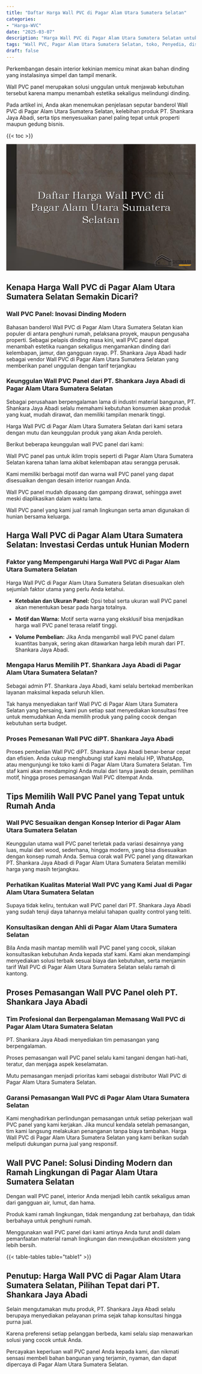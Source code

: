 ```yaml
---
title: "Daftar Harga Wall PVC di Pagar Alam Utara Sumatera Selatan"
categories: 
- "Harga-WVC"
date: "2025-03-07"
description: "Harga Wall PVC di Pagar Alam Utara Sumatera Selatan untuk hunian, office, serta gerai. Material unggulan, beragam motif, pilihan warna modern, dengan layanan penempatan oleh teknisi profesional dan jaminan resmi!|Servis penjualan Wall PVC di Pagar Alam Utara Sumatera Selatan untuk keperluan rumah, kantor, atau gerai, dengan panel terbaik dan penempatan oleh teknisi ahli serta kepastian resmi.|Pilihan Wall PVC di Pagar Alam Utara Sumatera Selatan yang terpercaya untuk hunian, kantor, dan ritel, bersama material terbaik dan penempatan oleh teknisi profesional serta garansi resmi.|Penjualan Wall PVC di Pagar Alam Utara Sumatera Selatan untuk tempat tinggal, kantor, dan gerai, dengan material terbaik dan penempatan oleh teknisi profesional, lengkap dengan garansi resmi.}"
tags: "Wall PVC, Pagar Alam Utara Sumatera Selatan, toko, Penyedia, distributor"
draft: false
---
```


Perkembangan desain interior kekinian memicu minat akan bahan dinding yang instalasinya simpel dan tampil menarik.

Wall PVC panel merupakan solusi unggulan untuk menjawab kebutuhan tersebut karena mampu menambah estetika sekaligus melindungi dinding.

Pada artikel ini, Anda akan menemukan penjelasan seputar banderol Wall PVC di Pagar Alam Utara Sumatera Selatan, kelebihan produk PT. Shankara Jaya Abadi, serta tips menyesuaikan panel paling tepat untuk properti maupun gedung bisnis.

{{< toc >}}

![Daftar Harga Wall PVC di Pagar Alam Utara Sumatera Selatan](/images/Harga-WVC/Daftar-Harga-Wall-PVC-di-Pagar-Alam-Utara-Sumatera-Selatan.png)


## Kenapa Harga Wall PVC di Pagar Alam Utara Sumatera Selatan Semakin Dicari?

### Wall PVC Panel: Inovasi Dinding Modern

Bahasan banderol Wall PVC di Pagar Alam Utara Sumatera Selatan kian populer di antara penghuni rumah, pelaksana proyek, maupun pengusaha properti. Sebagai pelapis dinding masa kini, wall PVC panel dapat menambah estetika ruangan sekaligus mengamankan dinding dari kelembapan, jamur, dan gangguan rayap. PT. Shankara Jaya Abadi hadir sebagai vendor Wall PVC di Pagar Alam Utara Sumatera Selatan yang memberikan panel unggulan dengan tarif terjangkau

### Keunggulan Wall PVC Panel dari PT. Shankara Jaya Abadi di Pagar Alam Utara Sumatera Selatan

Sebagai perusahaan berpengalaman lama di industri material bangunan, PT. Shankara Jaya Abadi selalu memahami kebutuhan konsumen akan produk yang kuat, mudah dirawat, dan memiliki tampilan menarik tinggi.

Harga Wall PVC di Pagar Alam Utara Sumatera Selatan dari kami setara dengan mutu dan keunggulan produk yang akan Anda peroleh.

Berikut beberapa keunggulan wall PVC panel dari kami:

Wall PVC panel pas untuk iklim tropis seperti di Pagar Alam Utara Sumatera Selatan karena tahan lama akibat kelembapan atau serangga perusak.

Kami memiliki berbagai motif dan warna wall PVC panel yang dapat disesuaikan dengan desain interior ruangan Anda.

Wall PVC panel mudah dipasang dan gampang dirawat, sehingga awet meski diaplikasikan dalam waktu lama.

Wall PVC panel yang kami jual ramah lingkungan serta aman digunakan di hunian bersama keluarga.

## Harga Wall PVC di Pagar Alam Utara Sumatera Selatan: Investasi Cerdas untuk Hunian Modern

### Faktor yang Mempengaruhi Harga Wall PVC di Pagar Alam Utara Sumatera Selatan

Harga Wall PVC di Pagar Alam Utara Sumatera Selatan disesuaikan oleh sejumlah faktor utama yang perlu Anda ketahui.

- **Ketebalan dan Ukuran Panel:** Opsi tebal serta ukuran wall PVC panel akan menentukan besar pada harga totalnya.

- **Motif dan Warna:** Motif serta warna yang eksklusif bisa menjadikan harga wall PVC panel terasa relatif tinggi.

- **Volume Pembelian:** Jika Anda mengambil wall PVC panel dalam kuantitas banyak, sering akan ditawarkan harga lebih murah dari PT. Shankara Jaya Abadi.

### Mengapa Harus Memilih PT. Shankara Jaya Abadi di Pagar Alam Utara Sumatera Selatan?

Sebagai admin PT. Shankara Jaya Abadi, kami selalu bertekad memberikan layanan maksimal kepada seluruh klien.

Tak hanya menyediakan tarif Wall PVC di Pagar Alam Utara Sumatera Selatan yang bersaing, kami pun setiap saat menyediakan konsultasi free untuk memudahkan Anda memilih produk yang paling cocok dengan kebutuhan serta budget.

### Proses Pemesanan Wall PVC diPT. Shankara Jaya Abadi

Proses pembelian Wall PVC diPT. Shankara Jaya Abadi benar-benar cepat dan efisien. Anda cukup menghubungi staf kami melalui HP, WhatsApp, atau mengunjungi ke toko kami di Pagar Alam Utara Sumatera Selatan. Tim staf kami akan mendampingi Anda mulai dari tanya jawab desain, pemilihan motif, hingga proses pemasangan Wall PVC ditempat Anda.

## Tips Memilih Wall PVC Panel yang Tepat untuk Rumah Anda

### Wall PVC Sesuaikan dengan Konsep Interior di Pagar Alam Utara Sumatera Selatan

Keunggulan utama wall PVC panel terletak pada variasi desainnya yang luas, mulai dari wood, sederhana, hingga modern, yang bisa disesuaikan dengan konsep rumah Anda. Semua corak wall PVC panel yang ditawarkan PT. Shankara Jaya Abadi di Pagar Alam Utara Sumatera Selatan memiliki harga yang masih terjangkau.

### Perhatikan Kualitas Material Wall PVC yang Kami Jual di Pagar Alam Utara Sumatera Selatan

Supaya tidak keliru, tentukan wall PVC panel dari PT. Shankara Jaya Abadi yang sudah teruji daya tahannya melalui tahapan quality control yang teliti.

### Konsultasikan dengan Ahli di Pagar Alam Utara Sumatera Selatan

Bila Anda masih mantap memilih wall PVC panel yang cocok, silakan konsultasikan kebutuhan Anda kepada staf kami. Kami akan mendampingi menyediakan solusi terbaik sesuai biaya dan kebutuhan, serta menjamin tarif Wall PVC di Pagar Alam Utara Sumatera Selatan selalu ramah di kantong.

## Proses Pemasangan Wall PVC Panel oleh PT. Shankara Jaya Abadi

### Tim Profesional dan Berpengalaman Memasang Wall PVC di Pagar Alam Utara Sumatera Selatan

PT. Shankara Jaya Abadi menyediakan tim pemasangan yang berpengalaman.

Proses pemasangan wall PVC panel selalu kami tangani dengan hati-hati, teratur, dan menjaga aspek keselamatan.

Mutu pemasangan menjadi prioritas kami sebagai distributor Wall PVC di Pagar Alam Utara Sumatera Selatan.

### Garansi Pemasangan Wall PVC di Pagar Alam Utara Sumatera Selatan

Kami menghadirkan perlindungan pemasangan untuk setiap pekerjaan wall PVC panel yang kami kerjakan. Jika muncul kendala setelah pemasangan, tim kami langsung melakukan penanganan tanpa biaya tambahan. Harga Wall PVC di Pagar Alam Utara Sumatera Selatan yang kami berikan sudah meliputi dukungan purna jual yang responsif.

## Wall PVC Panel: Solusi Dinding Modern dan Ramah Lingkungan di Pagar Alam Utara Sumatera Selatan

Dengan wall PVC panel, interior Anda menjadi lebih cantik sekaligus aman dari gangguan air, lumut, dan hama.

Produk kami ramah lingkungan, tidak mengandung zat berbahaya, dan tidak berbahaya untuk penghuni rumah.

Menggunakan wall PVC panel dari kami artinya Anda turut andil dalam pemanfaatan material ramah lingkungan dan mewujudkan ekosistem yang lebih bersih.

{{< table-tables table="table1" >}}

## Penutup: Harga Wall PVC di Pagar Alam Utara Sumatera Selatan, Pilihan Tepat dari PT. Shankara Jaya Abadi

Selain mengutamakan mutu produk, PT. Shankara Jaya Abadi selalu berupaya menyediakan pelayanan prima sejak tahap konsultasi hingga purna jual.

Karena preferensi setiap pelanggan berbeda, kami selalu siap menawarkan solusi yang cocok untuk Anda.

Percayakan keperluan wall PVC panel Anda kepada kami, dan nikmati sensasi membeli bahan bangunan yang terjamin, nyaman, dan dapat dipercaya di Pagar Alam Utara Sumatera Selatan.